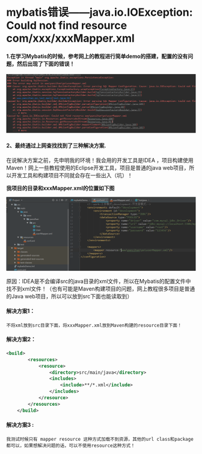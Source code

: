 # mybatis错误——java.io.IOException: Could not find resource com/xxx/xxxMapper.xml

#### 1.在学习Mybatis的时候，参考网上的教程进行简单demo的搭建，配置的没有问题，然后出现了下面的错误！ 

![](https://github.com/Rzihan/JavaStudy/blob/master/image/MyBatis/bug1.png?raw=true)

#### 2、最终通过上网查找找到了三种解决方案.

在说解决方案之前，先申明我的环境！我会用的开发工具是IDEA ，项目构建使用Maven！网上一些教程使用的Eclipse开发工具，项目是普通的java web项目，所以开发工具和构建项目不同就会存在一些出入（坑）！ 

**我项目的目录和xxxMapper.xml的位置如下图** 

![](https://github.com/Rzihan/JavaStudy/blob/master/image/MyBatis/bug2.png?raw=true)



原因：IDEA是不会编译src的java目录的xml文件，所以在Mybatis的配置文件中找不到xml文件！（也有可能是Maven构建项目的问题，网上教程很多项目是普通的Java web项目，所以可以放到src下面也能读取到） 

#### **解决方案1：** 

```
不将xml放到src目录下面，将xxxMapper.xml放到Maven构建的resource目录下面！
```

#### **解决方案2：** 

```xml
<build>
        <resources>
            <resource>
                <directory>src/main/java</directory>
                <includes>
                    <include>**/*.xml</include>
                </includes>
            </resource>
        </resources>
    </build>
```

#### **解决方案3** :

```
我测试时候只有 mapper resource 这种方式加载不到资源，其他的url class和package都可以，如果想解决问题的话，可以不使用resource这种方式！
```





